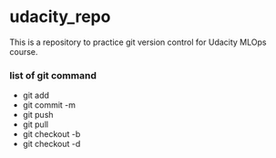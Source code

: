 # udacity_repo
This is a repository to practice git version control for Udacity MLOps course.

### list of git command

* git add
* git commit -m
* git push
* git pull
* git checkout -b
* git checkout -d

